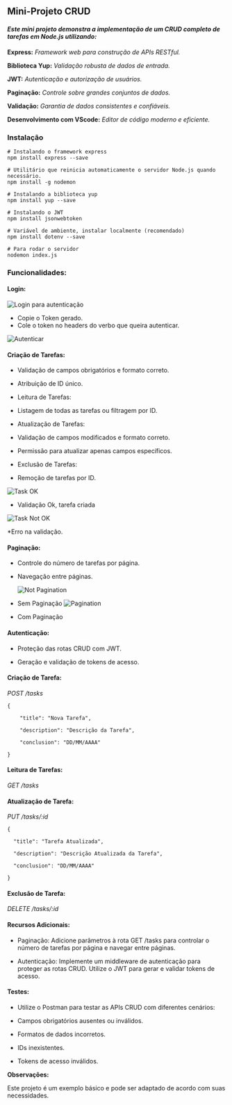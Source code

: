 
## Mini-Projeto CRUD

#### _Este mini projeto demonstra a implementação de um CRUD completo de tarefas em Node.js utilizando:_

**Express:** *Framework web para construção de APIs RESTful.*

**Biblioteca Yup:** *Validação robusta de dados de entrada.*

**JWT:** *Autenticação e autorização de usuários.*

**Paginação:** *Controle sobre grandes conjuntos de dados.*

**Validação:** *Garantia de dados consistentes e confiáveis.*

**Desenvolvimento com VScode:** *Editor de código moderno e eficiente.*

### Instalação
```
# Instalando o framework express 
npm install express --save
```
```
# Utilitário que reinicia automaticamente o servidor Node.js quando necessário.
npm install -g nodemon
```
```
# Instalando a biblioteca yup
npm install yup --save
```
```
# Instalando o JWT 
npm install jsonwebtoken
```
```
# Variável de ambiente, instalar localmente (recomendado)
npm install dotenv --save
```
```
# Para rodar o servidor
nodemon index.js
```

### Funcionalidades:

#### Login:

![Login para autenticação](login.png)

* Copie o Token gerado.
* Cole o token no headers do verbo que queira autenticar.
  
![Autenticar](autentication.png)

#### Criação de Tarefas:

* Validação de campos obrigatórios e formato correto.

* Atribuição de ID único.

* Leitura de Tarefas:

* Listagem de todas as tarefas ou filtragem por ID.

* Atualização de Tarefas:

* Validação de campos modificados e formato correto.

* Permissão para atualizar apenas campos específicos.

* Exclusão de Tarefas:

* Remoção de tarefas por ID.

![Task OK](taskOk.png)

* Validação Ok, tarefa criada

![Task Not OK](errValidation.png)

*Erro na validação.

#### Paginação:

* Controle do número de tarefas por página.

* Navegação entre páginas.

  ![Not Pagination](notPagination.png)
* Sem Paginação
  ![Pagination](pagination.png)

* Com Paginação

#### Autenticação:

* Proteção das rotas CRUD com JWT.

* Geração e validação de tokens de acesso.

#### Criação de Tarefa:

*POST /tasks*

```
{

    "title": "Nova Tarefa",

    "description": "Descrição da Tarefa",

    "conclusion": "DD/MM/AAAA"

}
````
#### Leitura de Tarefas:

*GET /tasks*

#### Atualização de Tarefa:

*PUT /tasks/:id*
```
{

  "title": "Tarefa Atualizada",

  "description": "Descrição Atualizada da Tarefa",

  "conclusion": "DD/MM/AAAA"

}
```
#### Exclusão de Tarefa:

*DELETE /tasks/:id*

#### Recursos Adicionais:

* Paginação: Adicione parâmetros à rota GET /tasks para controlar o número de tarefas por página e navegar entre páginas.

* Autenticação: Implemente um middleware de autenticação para proteger as rotas CRUD. Utilize o JWT para gerar e validar tokens de acesso.

#### Testes:

* Utilize o Postman para testar as APIs CRUD com diferentes cenários:

* Campos obrigatórios ausentes ou inválidos.

* Formatos de dados incorretos.

* IDs inexistentes.

* Tokens de acesso inválidos.

**Observações:**

Este projeto é um exemplo básico e pode ser adaptado de acordo com suas necessidades.
